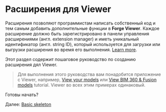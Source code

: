 # Расширения для Viewer

Расширения позволяют  программистам написать собственный код и тем самым добавить дополнительные функции в **Forge Viewer**. Каждое расширение должно быть зарегистрировано в панели управления расширениями (англ. extension manager) и иметь уникальный идентификатор (англ. string ID), который используется для загрузки или выгрузки расширения во время его выполнения. [Learn more](https://forge.autodesk.com/en/docs/viewer/v7/reference/Extensions/).

Этот раздел содержит пошаговое руководство по созданию расширения дял Viewer.

> Для выполнения этого руководства вам понадобится приложение с Viewer, например, [View your models](tutorials/viewmodels.md) или [View BIM 360 & Fusion models](tutorials/viewhubmodels.md) tutorial. Viewer во всех этим примерах одинаковый. 

Готовы начать?

Далее: [Basic skeleton](viewer/extensions/skeleton.md)
